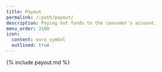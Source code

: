 ```yaml
---
title: Payout
permalink: /:path/payout/
description: Paying out funds to the consumer's account.
menu_order: 3100
icon:
  content: euro_symbol
  outlined: true
---
```


{% include payout.md %}
